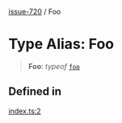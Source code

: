[issue-720](../README.md) / Foo

# Type Alias: Foo

> **Foo**: *typeof* [`foo`](../variables/foo.md)

## Defined in

[index.ts:2](https://github.com/typedoc2md/typedoc-plugin-markdown-scratchpad/blob/2eaeb4e4d0aad722d3b6fc136108fe96f36eef9a/issues/720/src/index.ts#L2)
